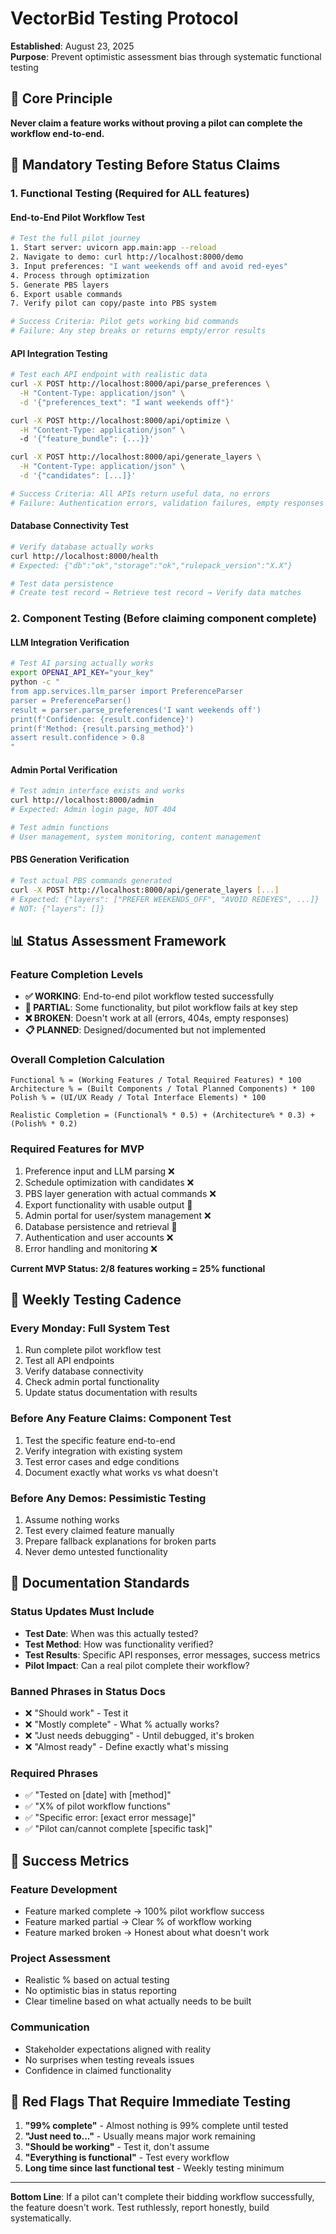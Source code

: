 # VectorBid Testing Protocol
**Established**: August 23, 2025  
**Purpose**: Prevent optimistic assessment bias through systematic functional testing

## 🎯 **Core Principle**
**Never claim a feature works without proving a pilot can complete the workflow end-to-end.**

## 🧪 **Mandatory Testing Before Status Claims**

### **1. Functional Testing (Required for ALL features)**

#### **End-to-End Pilot Workflow Test**
```bash
# Test the full pilot journey
1. Start server: uvicorn app.main:app --reload
2. Navigate to demo: curl http://localhost:8000/demo  
3. Input preferences: "I want weekends off and avoid red-eyes"
4. Process through optimization
5. Generate PBS layers
6. Export usable commands
7. Verify pilot can copy/paste into PBS system

# Success Criteria: Pilot gets working bid commands
# Failure: Any step breaks or returns empty/error results
```

#### **API Integration Testing**
```bash
# Test each API endpoint with realistic data
curl -X POST http://localhost:8000/api/parse_preferences \
  -H "Content-Type: application/json" \
  -d '{"preferences_text": "I want weekends off"}'

curl -X POST http://localhost:8000/api/optimize \
  -H "Content-Type: application/json" \  
  -d '{"feature_bundle": {...}}'

curl -X POST http://localhost:8000/api/generate_layers \
  -H "Content-Type: application/json" \
  -d '{"candidates": [...]}' 

# Success Criteria: All APIs return useful data, no errors
# Failure: Authentication errors, validation failures, empty responses
```

#### **Database Connectivity Test**
```bash
# Verify database actually works
curl http://localhost:8000/health
# Expected: {"db":"ok","storage":"ok","rulepack_version":"X.X"}

# Test data persistence
# Create test record → Retrieve test record → Verify data matches
```

### **2. Component Testing (Before claiming component complete)**

#### **LLM Integration Verification**
```bash
# Test AI parsing actually works
export OPENAI_API_KEY="your_key"
python -c "
from app.services.llm_parser import PreferenceParser
parser = PreferenceParser()
result = parser.parse_preferences('I want weekends off')
print(f'Confidence: {result.confidence}')
print(f'Method: {result.parsing_method}')
assert result.confidence > 0.8
"
```

#### **Admin Portal Verification**
```bash
# Test admin interface exists and works
curl http://localhost:8000/admin
# Expected: Admin login page, NOT 404

# Test admin functions
# User management, system monitoring, content management
```

#### **PBS Generation Verification**
```bash  
# Test actual PBS commands generated
curl -X POST http://localhost:8000/api/generate_layers [...]
# Expected: {"layers": ["PREFER WEEKENDS_OFF", "AVOID REDEYES", ...]}
# NOT: {"layers": []} 
```

## 📊 **Status Assessment Framework**

### **Feature Completion Levels**
- **✅ WORKING**: End-to-end pilot workflow tested successfully
- **🚧 PARTIAL**: Some functionality, but pilot workflow fails at key step  
- **❌ BROKEN**: Doesn't work at all (errors, 404s, empty responses)
- **📋 PLANNED**: Designed/documented but not implemented

### **Overall Completion Calculation**
```
Functional % = (Working Features / Total Required Features) * 100
Architecture % = (Built Components / Total Planned Components) * 100  
Polish % = (UI/UX Ready / Total Interface Elements) * 100

Realistic Completion = (Functional% * 0.5) + (Architecture% * 0.3) + (Polish% * 0.2)
```

### **Required Features for MVP**
1. Preference input and LLM parsing ❌
2. Schedule optimization with candidates ❌
3. PBS layer generation with actual commands ❌
4. Export functionality with usable output 🚧
5. Admin portal for user/system management ❌
6. Database persistence and retrieval 🚧
7. Authentication and user accounts ❌
8. Error handling and monitoring ❌

**Current MVP Status: 2/8 features working = 25% functional**

## 🔄 **Weekly Testing Cadence**

### **Every Monday**: Full System Test
1. Run complete pilot workflow test
2. Test all API endpoints
3. Verify database connectivity  
4. Check admin portal functionality
5. Update status documentation with results

### **Before Any Feature Claims**: Component Test
1. Test the specific feature end-to-end
2. Verify integration with existing system
3. Test error cases and edge conditions
4. Document exactly what works vs what doesn't

### **Before Any Demos**: Pessimistic Testing
1. Assume nothing works
2. Test every claimed feature manually
3. Prepare fallback explanations for broken parts
4. Never demo untested functionality

## 📝 **Documentation Standards**

### **Status Updates Must Include**
- **Test Date**: When was this actually tested?
- **Test Method**: How was functionality verified?
- **Test Results**: Specific API responses, error messages, success metrics
- **Pilot Impact**: Can a real pilot complete their workflow?

### **Banned Phrases in Status Docs**
- ❌ "Should work" - Test it
- ❌ "Mostly complete" - What % actually works?  
- ❌ "Just needs debugging" - Until debugged, it's broken
- ❌ "Almost ready" - Define exactly what's missing

### **Required Phrases**
- ✅ "Tested on [date] with [method]"
- ✅ "X% of pilot workflow functions"
- ✅ "Specific error: [exact error message]"
- ✅ "Pilot can/cannot complete [specific task]"

## 🎯 **Success Metrics**

### **Feature Development**
- Feature marked complete → 100% pilot workflow success
- Feature marked partial → Clear % of workflow working  
- Feature marked broken → Honest about what doesn't work

### **Project Assessment** 
- Realistic % based on actual testing
- No optimistic bias in status reporting
- Clear timeline based on what actually needs to be built

### **Communication**
- Stakeholder expectations aligned with reality
- No surprises when testing reveals issues
- Confidence in claimed functionality

## 🚨 **Red Flags That Require Immediate Testing**

1. **"99% complete"** - Almost nothing is 99% complete until tested
2. **"Just need to..."** - Usually means major work remaining
3. **"Should be working"** - Test it, don't assume
4. **"Everything is functional"** - Test every workflow
5. **Long time since last functional test** - Weekly testing minimum

---

**Bottom Line**: If a pilot can't complete their bidding workflow successfully, the feature doesn't work. Test ruthlessly, report honestly, build systematically.